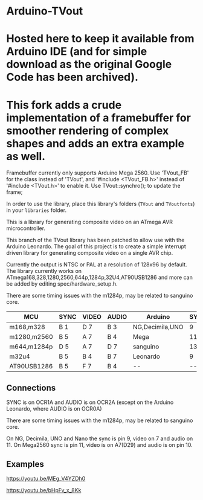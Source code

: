 # Arduino-TVout

# Hosted here to keep it available from Arduino IDE (and for simple download as the original Google Code has been archived).

# This fork adds a crude implementation of a framebuffer for smoother rendering of complex shapes and adds an extra example as well.

Framebuffer currently only supports Arduino Mega 2560. Use 'TVout_FB' for the class instead of 'TVout', and '#include <TVout_FB.h>' instead of '#include <TVout.h>' to enable it. Use TVout::synchro(); to update the frame;

In order to use the library, place this library's folders (`TVout` and `TVoutfonts`) in your `libraries` folder.

This is a library for generating composite video on an ATmega AVR microcontroller. 

This branch of the TVout library has been patched to allow use with the Arduino Leonardo. The goal of this project is to create a simple interrupt driven library for generating composite video on a single AVR chip.

Currently the output is NTSC or PAL at a resolution of 128x96 by default. The library currently works on ATmega168,328,1280,2560,644p,1284p,32U4,AT90USB1286 and more can be added by editing spec/hardware_setup.h. 

There are some timing issues with the m1284p, may be related to sanguino core.

MCU | SYNC | VIDEO | AUDIO | Arduino | SYNC | VIDEO | AUDIO
---|---|---|---|---|---|---|---
m168,m328 | B 1 | D 7 | B 3 | NG,Decimila,UNO | 9 | 7 | 11
m1280,m2560 | B 5 | A 7 | B 4 | Mega | 11 | A7(D29) | 10
m644,m1284p | D 5 | A 7 | D 7 | sanguino | 13 | A7(D24) | 8
m32u4 | B 5 | B 4 | B 7 | Leonardo | 9 | 8 | 11
AT90USB1286 | B 5 | F 7 | B 4 | -- | -- | -- | --

## Connections

SYNC is on OCR1A and AUDIO is on OCR2A (except on the Arduino Leonardo, where AUDIO is on OCR0A)

There are some timing issues with the m1284p, may be related to sanguino core.

On NG, Decimila, UNO and Nano the sync is pin 9, video on 7 and audio on 11. On Mega2560	sync is pin 11, video is on A7(D29)	and audio is on pin 10.


## Examples

https://youtu.be/MEg_V4YZDh0

https://youtu.be/bHpFv_x_8Kk
